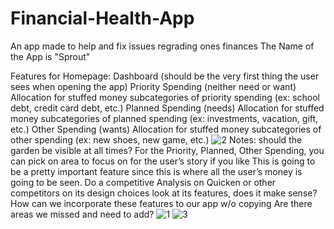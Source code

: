 # Financial-Health-App
An app made to help and fix issues regrading ones finances
The Name of the App is "Sprout"


Features for Homepage: 
Dashboard (should be the very first thing the user sees when opening the app) 
Priority Spending (neither need or want) Allocation for stuffed money subcategories of priority spending (ex: school debt, credit card debt, etc.) 
Planned Spending (needs) Allocation for stuffed money subcategories of planned spending (ex: investments, vacation, gift, etc.) 
Other Spending (wants) Allocation for stuffed money subcategories of other spending (ex: new shoes, new game, etc.)
![2](https://github.com/user-attachments/assets/519b7d93-56e5-42c8-a3de-a339eac75c96)
 Notes: should the garden be visible at all times? For the Priority, Planned, Other Spending, you can pick on area to focus on for the user’s story if you like This is going to be a pretty important feature since this is where all the user’s money is going to be seen. Do a competitive Analysis on Quicken or other competitors on its design choices look at its features, does it make sense? How can we incorporate these features to our app w/o copying Are there areas we missed and need to add?
![1](https://github.com/user-attachments/assets/fb2c1eb8-fae6-42bd-bf3e-8a1948bfa2e1)
![3](https://github.com/user-attachments/assets/ce9494b8-a4f3-41c8-a95c-5c44ddc97479)

